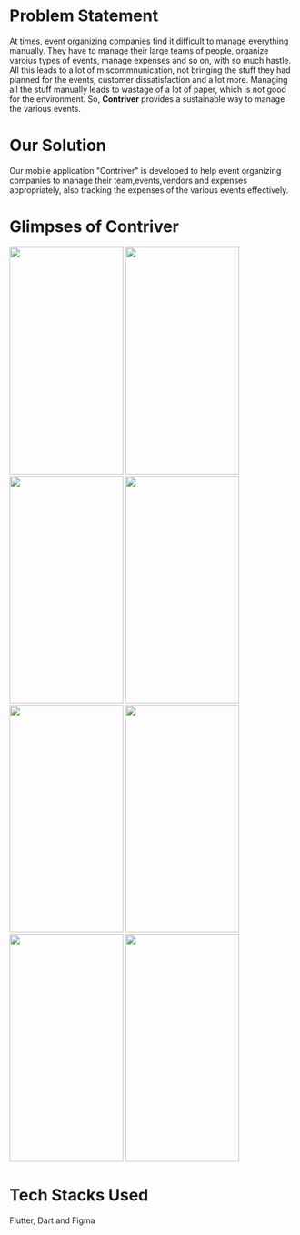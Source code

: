 # Problem Statement
At times, event organizing companies find it difficult to manage everything manually. They have to manage their large teams of people, organize varoius types of events, manage expenses and so on, with so much hastle. All this leads to a lot of miscommnunication, not bringing the stuff they had planned for the events, customer dissatisfaction and a lot more. Managing all the stuff manually leads to wastage of a lot of paper, which is not good for the environment. So, **Contriver** provides a sustainable way to manage the various events.

# Our Solution
Our mobile application "Contriver" is developed to help event organizing companies to manage their team,events,vendors and expenses appropriately, also tracking the expenses of the various events effectively.

# Glimpses of Contriver
<img src =  "https://user-images.githubusercontent.com/100767035/227769546-f653ea69-0387-4aa2-a541-69750b846665.png" width = "200" height = "400" > <img src =  "https://user-images.githubusercontent.com/100767035/227769555-62f0210a-397a-4023-89b8-f146dd45a300.png" width = "200" height = "400" >
<img src =  "https://user-images.githubusercontent.com/100767035/227769562-c7dadc52-5160-47e2-9959-0c782e0f4f2b.png" width = "200" height = "400" >
<img src =  "https://user-images.githubusercontent.com/100767035/227769624-21f1da72-4c22-47fb-943a-f81c5f0bb8e1.png" width = "200" height = "400" >
<img src =  "https://user-images.githubusercontent.com/100767035/227769629-5fb58662-fdbf-48e6-83e3-a2be52fbd3aa.png" width = "200" height = "400" >
<img src =  "https://user-images.githubusercontent.com/100767035/227769638-0ad52d2a-4150-4e5f-bd77-a7a11226f19c.png" width = "200" height = "400" >
<img src =  "https://user-images.githubusercontent.com/100767035/227769645-88e13bef-f028-441b-8824-d0ee6aebf05d.png" width = "200" height = "400" >
<img src =  "https://user-images.githubusercontent.com/100767035/227769653-94a08e75-8e47-4616-a137-c8e2e50187a7.png" width = "200" height = "400" >

# Tech Stacks Used
Flutter, Dart and Figma



